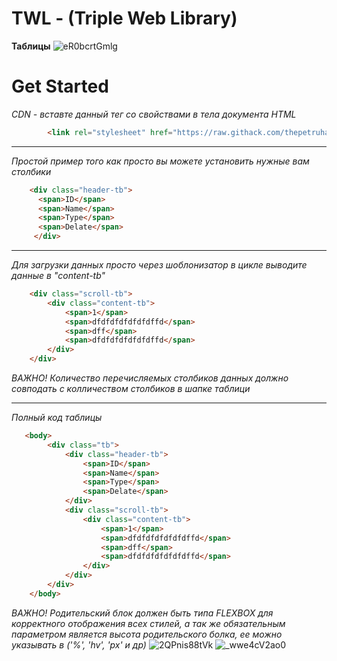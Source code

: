 # TWL - (Triple Web Library)

**Таблицы**
![eR0bcrtGmlg](https://user-images.githubusercontent.com/50780255/132317499-7eb4ef2e-6732-4c1b-bba3-6bb195e69b70.jpg)

# Get Started
*CDN - вставте данный тег со свойствами в тела документа HTML* 
```html
        <link rel="stylesheet" href="https://raw.githack.com/thepetruha/TWL/main/style.css">
```
____

*Простой пример того как просто вы можете установить нужные вам столбики*
```html
    <div class="header-tb">
      <span>ID</span>
      <span>Name</span>
      <span>Type</span>
      <span>Delate</span>
     </div>
```
____
*Для загрузки данных просто через шоблонизатор в цикле выводите данные в "content-tb"*
```html
    <div class="scroll-tb">
        <div class="content-tb">
            <span>1</span>
            <span>dfdfdfdfdfdfdffd</span>
            <span>dff</span>
            <span>dfdfdfdfdfdfdffd</span>
        </div>
    </div>
```
_ВАЖНО! Количество перечисляемых столбиков данных должно совподать с колличеством столбиков в шапке таблици_
____
*Полный код таблицы*
```html 
   <body>
        <div class="tb">
            <div class="header-tb">
                <span>ID</span>
                <span>Name</span>
                <span>Type</span>
                <span>Delate</span>
            </div>
            <div class="scroll-tb">
                <div class="content-tb">
                    <span>1</span>
                    <span>dfdfdfdfdfdfdffd</span>
                    <span>dff</span>
                    <span>dfdfdfdfdfdfdffd</span>
                </div>
            </div>
        </div>
    </body>
```
_ВАЖНО! Родительский блок должен быть типа FLEXBOX для корректного отображения всех стилей, а так же обязательным параметром является высота родительского болка, ее можно указывать в ('%', 'hv', 'px' и др)_
![2QPnis88tVk](https://user-images.githubusercontent.com/50780255/132330180-606abf4d-9b7a-42a7-864f-8f97c0fe2bd2.jpg)
![_wwe4cV2ao0](https://user-images.githubusercontent.com/50780255/132329980-70915cfd-6405-4ace-b20c-fdc5b9b7ffb5.jpg)


